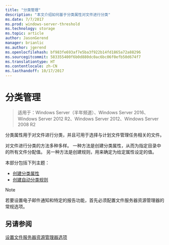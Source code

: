```yaml
---
title: "分类管理"
description: "本文介绍如何基于分类属性对文件进行分类"
ms.date: 7/7/2017
ms.prod: windows-server-threshold
ms.technology: storage
ms.topic: article
author: JasonGerend
manager: brianlic
ms.author: jgerend
ms.openlocfilehash: bf983fe693af7e5ba3f922b14fd1865a72a88296
ms.sourcegitcommit: 583355400f6b0d880dc0ac6bc06f0efb50d674f7
ms.translationtype: HT
ms.contentlocale: zh-CN
ms.lasthandoff: 10/17/2017
---
```

# <a name="classification-management"></a>分类管理

> 适用于：Windows Server（半年频道）、Windows Server 2016、Windows Server 2012 R2、Windows Server 2012、Windows Server 2008 R2

分类属性用于对文件进行分类，并且可用于选择与计划文件管理任务相关的文件。

对文件进行分类的方法多种多样。 一种方法是创建分类属性，从而为指定目录中的所有文件分配值。 另一种方法是创建规则，用来确定为给定属性设定的值。

本部分包括下列主题：

-   [创建分类属性](create-classification-property.md)
-   [创建自动分类规则](create-automatic-classification-rule.md)


> [!Note]
> 若要设置电子邮件通知和特定的报告功能，首先必须配置文件服务器资源管理器的常规选项。


## <a name="see-also"></a>另请参阅

[设置文件服务器资源管理器选项](setting-file-server-resource-manager-options.md)